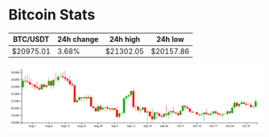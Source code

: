 # Bitcoin Stats

BTC/USDT|24h change|24h high|24h low|
|---|---|---|---|
|$20975.01|3.68%|$21302.05|$20157.86|

<img src="./chart.svg">
